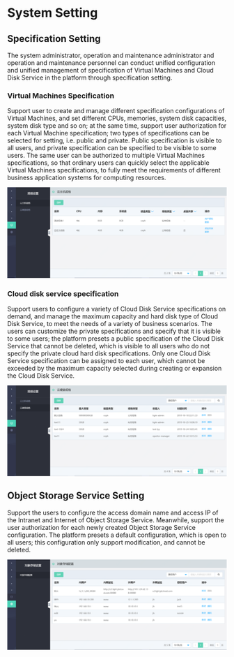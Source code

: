 # System Setting

## Specification Setting

The system administrator, operation and maintenance administrator and operation and maintenance personnel can conduct unified configuration and unified management of specification of Virtual Machines and Cloud Disk Service in the platform through specification setting.

### Virtual Machines Specification

Support user to create and manage different specification configurations of Virtual Machines, and set different CPUs, memories, system disk capacities, system disk type and so on; at the same time, support user authorization for each Virtual Machine specification; two types of specifications can be selected for setting, i.e. public and private. Public specification is visible to all users, and private specification can be specified to be visible to some users. The same user can be authorized to multiple Virtual Machines specifications, so that ordinary users can quickly select the applicable Virtual Machines specifications, to fully meet the requirements of different business application systems for computing resources.

![System-Settings-1](../../../../../image/JD-Cloud-Swift-HCI-Edition/System-Settings-1.png)

### Cloud disk service specification

Support users to configure a variety of Cloud Disk Service specifications on demand, and manage the maximum capacity and hard disk type of Cloud Disk Service, to meet the needs of a variety of business scenarios. The users can customize the private specifications and specify that it is visible to some users; the platform presets a public specification of the Cloud Disk Service that cannot be deleted, which is visible to all users who do not specify the private cloud hard disk specifications. Only one Cloud Disk Service specification can be assigned to each user, which cannot be exceeded by the maximum capacity selected during creating or expansion the Cloud Disk Service.

![System-Settings-2](../../../../../image/JD-Cloud-Swift-HCI-Edition/System-Settings-2.png)



## Object Storage Service Setting

Support the users to configure the access domain name and access IP of the Intranet and Internet of Object Storage Service. Meanwhile, support the user authorization for each newly created Object Storage Service configuration. The platform presets a default configuration, which is open to all users; this configuration only support modification, and cannot be deleted.

![System-Settings-3](../../../../../image/JD-Cloud-Swift-HCI-Edition/System-Settings-3.png)